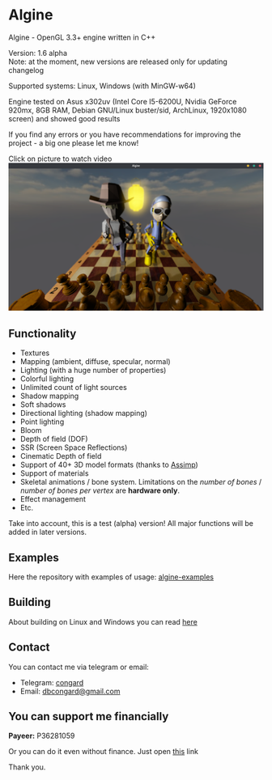 # Algine
Algine - OpenGL 3.3+ engine written in C++

Version: 1.6 alpha
<br>Note: at the moment, new versions are released only for updating changelog

Supported systems: Linux, Windows (with MinGW-w64)

Engine tested on Asus x302uv (Intel Core I5-6200U, Nvidia GeForce 920mx, 8GB RAM, Debian GNU/Linux buster/sid, ArchLinux, 1920x1080 screen) and showed good results

If you find any errors or you have recommendations for improving the project - a big one please let me know!

Click on picture to watch video
[![Algine v1.6 alpha](pictures/1.png)](https://youtu.be/pYUXtRl-LTs)

## Functionality
* Textures
* Mapping (ambient, diffuse, specular, normal)
* Lighting (with a huge number of properties)
* Colorful lighting
* Unlimited count of light sources
* Shadow mapping
* Soft shadows
* Directional lighting (shadow mapping)
* Point lighting
* Bloom
* Depth of field (DOF)
* SSR (Screen Space Reflections)
* Cinematic Depth of field
* Support of 40+ 3D model formats (thanks to [Assimp](https://github.com/assimp/assimp))
* Support of materials
* Skeletal animations / bone system. Limitations on the *number of bones* / *number of bones per vertex* are **hardware only**.
* Effect management
* Etc.

Take into account, this is a test (alpha) version! All major functions will be added in later versions.

## Examples
Here the repository with examples of usage: [algine-examples](https://github.com/congard/algine-examples)

## Building
About building on Linux and Windows you can read [here](build.md)

## Contact
You can contact me via telegram or email:
* Telegram: [congard](https://t.me/congard)
* Email: [dbcongard@gmail.com](mailto:dbcongard@gmail.com)

## You can support me financially
<b>Payeer:</b> P36281059

Or you can do it even without finance. Just open [this](http://fainbory.com/8aWY) link

Thank you.